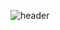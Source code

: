 ![header](https://capsule-render.vercel.app/api?type=cylinder&color=0:C9D6FF,100:2E2E2&height=100&section=header&text=Hi%20Everyone!&fontSize=70&animation=fadeIn&fontColor=f5f5f5)
